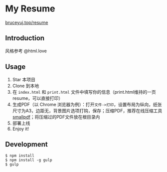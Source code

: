 # My Resume

[bruceyuj.top/resume](http:bruceyuj.top/resume)

## Introduction

风格参考 @html.love

## Usage

1. Star 本项目
1. Clone 到本地
1. 在 `index.html` 和 `print.html` 文件中填写你的信息（print.html维持的一页resume，可以直接打印）
1. 生成PDF（以 Chrome 浏览器为例）：打开`文件->打印`，设置布局为纵向，纸张尺寸为A3，边距无，背景图片选项打钩，保存；压缩PDF，推荐在线压缩工具[smallpdf](http://smallpdf.com/cn/compress-pdf)；将压缩过的PDF文件放在根目录内
1. 部署上线
1. Enjoy it!

## Development

```
$ npm install
$ npm install -g gulp
$ gulp
```
